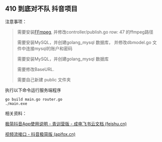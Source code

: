 ## 410 到底对不队 抖音项目



注意事项：

> 需要安装[FFmpeg](http://ffmpeg.org/download.html),   并修改controller/publish.go  row: 47 的ffmpeg路径
>
> 需要安装MySQL，并创建golang_mysql 数据库， 并修改dbmodel.go 文件中连接mysql的账户和密码
>
> 需要安装MySQL，并创建golang_mysql 数据库
> 
> 需要修改BaseURL.
>
> 需要自己新建 public 文件夹

执行以下命令运行服务端程序

```shell
go build main.go router.go
./main.exe
```

相关资料：

[极简抖音App使用说明 - 青训营版 - 成电飞书云文档 (feishu.cn)](https://bytedance.feishu.cn/docs/doccnM9KkBAdyDhg8qaeGlIz7S7)

[视频流接口 - 抖音极简版 (apifox.cn)](https://www.apifox.cn/apidoc/shared-8cc50618-0da6-4d5e-a398-76f3b8f766c5/api-18345145)
